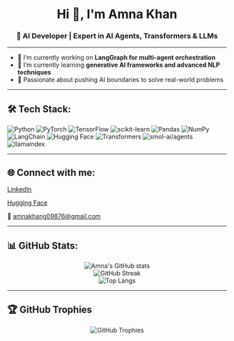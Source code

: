 <h1 align="center">Hi 👋, I'm Amna Khan</h1>
<h3 align="center">🚀 AI Developer | Expert in AI Agents, Transformers & LLMs</h3>

---

- 🔭 I’m currently working on **LangGraph for multi-agent orchestration**
- 🌱 I’m currently learning **generative AI frameworks and advanced NLP techniques**
- 🎯 Passionate about pushing AI boundaries to solve real-world problems

---

## 🛠️ Tech Stack:
![Python](https://img.shields.io/badge/Python-3776AB?style=for-the-badge&logo=python&logoColor=white)
![PyTorch](https://img.shields.io/badge/PyTorch-EE4C2C?style=for-the-badge&logo=pytorch&logoColor=white)
![TensorFlow](https://img.shields.io/badge/TensorFlow-FF6F00?style=for-the-badge&logo=tensorflow&logoColor=white)
![scikit-learn](https://img.shields.io/badge/Scikit--Learn-F7931E?style=for-the-badge&logo=scikit-learn&logoColor=white)
![Pandas](https://img.shields.io/badge/Pandas-150458?style=for-the-badge&logo=pandas&logoColor=white)
![NumPy](https://img.shields.io/badge/NumPy-013243?style=for-the-badge&logo=numpy&logoColor=white)
![LangChain](https://img.shields.io/badge/LangChain-000000?style=for-the-badge&logo=langchain&logoColor=white)
![Hugging Face](https://img.shields.io/badge/Huggingface-FBCA04?style=for-the-badge&logo=hugging-face&logoColor=black)
![Transformers](https://img.shields.io/badge/Transformers-FF9900?style=for-the-badge)
![smol-ai/agents](https://img.shields.io/badge/smol--ai%2Fagents-00C853?style=for-the-badge)
![llamaindex](https://img.shields.io/badge/LlamaIndex-512DA8?style=for-the-badge)

---


## 🌐 Connect with me:
[LinkedIn](https://www.linkedin.com/in/amna-khan09/)

[Hugging Face](https://huggingface.co/Amnakhan09)

📧 amnakhang09876@gmail.com


---

## 📊 GitHub Stats:
<div align="center">
  <img src="https://github-readme-stats.vercel.app/api?username=AmnaKhan098&show_icons=true&theme=tokyonight" alt="Amna's GitHub stats" />
  <br/>
  <img src="https://streak-stats.demolab.com?user=AmnaKhan098&theme=tokyonight" alt="GitHub Streak" />
  <br/>
  <img src="https://github-readme-stats.vercel.app/api/top-langs/?username=AmnaKhan098&layout=compact&theme=tokyonight" alt="Top Langs" />
</div>

---

## 🏆 GitHub Trophies
<div align="center">
  <img src="https://github-profile-trophy.vercel.app/?username=AmnaKhan098&theme=radical&no-frame=true&no-bg=true&margin-w=4" alt="GitHub Trophies"/>
</div>

